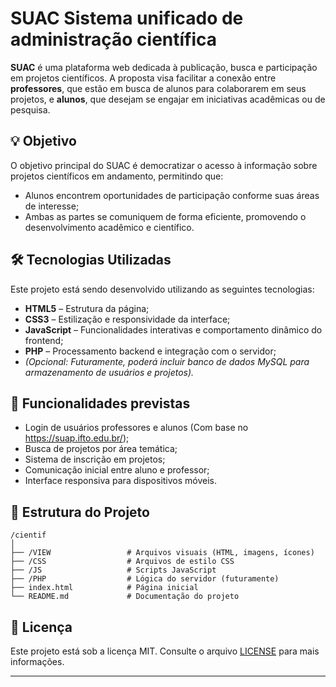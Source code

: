 
# SUAC Sistema unificado de administração científica

**SUAC** é uma plataforma web dedicada à publicação, busca e participação em projetos científicos. A proposta visa facilitar a conexão entre **professores**, que estão em busca de alunos para colaborarem em seus projetos, e **alunos**, que desejam se engajar em iniciativas acadêmicas ou de pesquisa.

## 💡 Objetivo

O objetivo principal do SUAC é democratizar o acesso à informação sobre projetos científicos em andamento, permitindo que:

* Alunos encontrem oportunidades de participação conforme suas áreas de interesse;
* Ambas as partes se comuniquem de forma eficiente, promovendo o desenvolvimento acadêmico e científico.

## 🛠️ Tecnologias Utilizadas

Este projeto está sendo desenvolvido utilizando as seguintes tecnologias:

* **HTML5** – Estrutura da página;
* **CSS3** – Estilização e responsividade da interface;
* **JavaScript** – Funcionalidades interativas e comportamento dinâmico do frontend;
* **PHP** – Processamento backend e integração com o servidor;
* *(Opcional: Futuramente, poderá incluir banco de dados MySQL para armazenamento de usuários e projetos).*

## 📌 Funcionalidades previstas

* Login de usuários professores e alunos (Com base no https://suap.ifto.edu.br/);
* Busca de projetos por área temática;
* Sistema de inscrição em projetos;
* Comunicação inicial entre aluno e professor;
* Interface responsiva para dispositivos móveis.

## 📂 Estrutura do Projeto

```
/cientif
│
├── /VIEW                 # Arquivos visuais (HTML, imagens, ícones)
├── /CSS                  # Arquivos de estilo CSS
├── /JS                   # Scripts JavaScript
├── /PHP                  # Lógica do servidor (futuramente)
├── index.html            # Página inicial
└── README.md             # Documentação do projeto
```


## 📄 Licença

Este projeto está sob a licença MIT. Consulte o arquivo [LICENSE](LICENSE) para mais informações.

---


